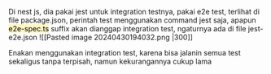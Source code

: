Di nest js, dia pakai jest untuk integration testnya, pakai e2e test, terlihat di file package.json, perintah test menggunakan command jest saja, apapun <mark style="background: #FFF3A3A6;">e2e-spec.ts</mark> suffix akan dianggap integration test, ngaturnya ada di file jest-e2e.json ![[Pasted image 20240430194032.png |300]]

Enakan menggunakan integration test, karena bisa jalanin semua test sekaligus tanpa terpisah, namun kekurangannya cukup lama